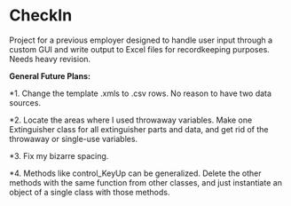 # CheckIn
Project for a previous employer designed to handle user input through a custom GUI and write output to Excel files for recordkeeping purposes. Needs heavy revision.

**General Future Plans:**

*1. Change the template .xmls to .csv rows. No reason to have two data sources.

*2. Locate the areas where I used throwaway variables. Make one Extinguisher class for all extinguisher parts and data, and get rid of the throwaway or single-use variables.

*3. Fix my bizarre spacing.

*4. Methods like control_KeyUp can be generalized. Delete the other methods with the same function from other classes, and just instantiate an object of a single class with those methods.
